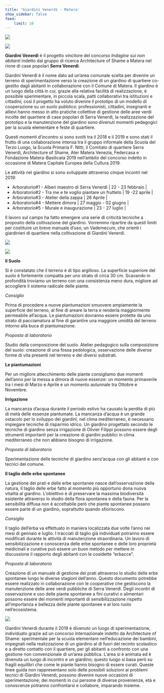 ```yaml
---
title: 'Giardini Venerdì - Matera'
show_sidebar: false
feed:
    limit: 10
---
```


![](Matera_Giardini-Venerdi_02.jpg)

![](Matera_Giardini-Venerdi_03.jpg)

**Giardini Venerdì** è il progetto vincitore del concorso _Indagine sui non abitanti_ indetto dal gruppo di ricerca Architecture of
Shame a Matera nel rione di case popolari **Serra Venerdì**.

Giardini Venerdì è il nome dato ad un’area comunale scelta per divenire un terreno di sperimentazione verso la creazione di un giardino di quartiere co-gestito dagli abitanti in collaborazione con il Comune di Matera. Il giardino è un luogo della città in cui, grazie alla relativa facilità di realizzazione, è possibile sperimentare, in piccola scala, patti collaborativi tra istituzioni e cittadini; così il progetto ha voluto divenire il prototipo di un modello di cooperazione su un suolo pubblico: professionisti, cittadini, insegnanti e allievi hanno messo in atto pratiche collettive di gestione delle aree verdi incolte del quartiere di case popolari di Serra Venerdì, la realizzazione del prototipo e la manutenzione del giardino sono divenuti momenti pedagogici per la scuola elementare e feste di quartiere.

Questi momenti d’incontro si sono svolti tra il 2018 e il 2019 e sono stati il frutto di una collaborazione intensa tra il gruppo informale della Scuola del Terzo Luogo, la Scuola Primaria F. Nitti, il Comitato di quartiere Serra Venerdì, Architecture of Shame, Ater Matera Venezia, Federcasa e Fondazione Matera-Basilicata 2019 nell’ambito del concorso indetto in occasione di Matera Capitale Europea della Cultura 2019.

Le attività nel giardino si sono sviluppate attraverso cinque incontri nel 2019:

* Arboratorio#1 - Alberi maestro di Serra Venerdì | 22 - 23 febbraio |
* Arboratorio#2 - Tra me e te voglio piantare un frutteto | 19 -22 aprile |
* Arboratorio#3 - Atelier della zappa | 26 Aprile |
* Arboratorio#4 - Mettere dimora | 27 maggio - 02 giugno |
* Arboratorio#5 - Murale e inaugurazione | 23 - 27 luglio |


Il lavoro sul campo ha fatto emergere una serie di criticità tecniche a proposito della coltivazione del giardino. Vorremmo ripartire da questi limiti per costituire un breve manuale d’uso, un Vademecum, che orienti i giardinieri di quartiere nella coltivazione di Giardini Venerdì.


![](Matera_Giardini-Venerdi_04.jpg)

![](Matera_Giardini-Venerdi_05.jpg)

**Il Suolo**

Si è constatato che il terreno è di tipo argilloso. La superficie superiore del suolo è fortemente compatta per uno strato di circa 30 cm. Scavando in profondità troviamo un terreno con una consistenza meno dura, migliore ad accogliere il sistema radicale delle piante.

_Consiglio_

Prima di procedere a nuove piantumazioni smuovere ampiamente la superficie del terreno, al fine di areare la terra e renderla maggiormente permeabile all’acqua. Le piantumazioni dovranno essere protette da uno strato di pacciamatura al fine di garantire una maggiore umidità del terreno intorno alla buca di piantumazione.

_Proposta di laboratorio_

Studio della composizione del suolo. Atelier pedagogico sulla composizione del suolo: creazione di una fossa pedologica, osservazione delle diverse forme di vita presenti nel terreno e dei diversi substrati.

**Le piantumazioni**

Per un migliore attecchimento delle piante consigliamo due momenti dell’anno per la messa a dimora di nuove essenze: un momento primaverile tra i mesi di Marzo e Aprile e un momento autunnale tra Ottobre e Novembre.


**Irrigazione**

La mancanza d’acqua durante il periodo estivo ha causato la perdita di più di metà delle essenze piantumate. La mancanza d’acqua è un grande ostacolo per lo sviluppo dei giardini, nel clima mediterraneo, è necessario impiegare tecniche di risparmio idrico. Un giardino progettato secondo le tecniche di giardino senza irrigazione di Olivier Filippi possono essere degli strumenti importanti per la creazione di giardini pubblici in clima mediterraneo che non abbiano bisogno di irrigazione.

_Proposta di laboratorio_

Sperimentazione delle tecniche di giardino senz’acqua con gli abitanti e con tecnici del comune.

**Il taglio delle erbe spontanee**

La gestione dei prati e delle erbe spontanee nasce dall’osservazione della natura, il taglio delle erbe fatto al momento più opportuno dona nuova vitalità al giardino. L’obiettivo è di preservare la massima biodiversità esistente attraverso lo studio della flora spontanea e della fauna. Per la sensibilità diffusa non è accettabile però che piante spontanee possano essere parte di un giardino, soprattutto quando sfioriscono.

_Consiglio_

Il taglio dell’erba va effettuato in maniera localizzata due volte l’anno nei mesi di gennaio e luglio. I tracciati di taglio già individuati potranno essere modificati durante le attività di manutenzione straordinaria. Un lavoro di sensibilizzazione e conoscenza delle erbe spontanee e delle loro proprietà medicinali e curative può essere un buon metodo per mettere in discussione il rapporto degli abitanti con le cosidette “erbacce”.

_Proposta di laboratorio_

Creazione di un manuale di gestione dei prati attraverso lo studio delle erbe spontanee lungo le diverse stagioni dell’anno.
Questo documento potrebbe essere realizzato in collaborazione con le cooperative che gestiscono la manutenzione delle aree verdi pubbliche di Serra Venerdì. Degli incontri di osservazione e uso delle piante spontanee a fini curativi o alimentari possono essere dei momenti importanti di sensibilizzazione rispetto all’importanza e bellezza delle piante spontanee e al loro ruolo nell’ecosistema.

![](Matera_Giardini-Venerdi_06.jpg)




Giardini Venerdì durante il 2019 è divenuto un luogo di sperimentazione, individuato grazie ad un concorso internazionale indetto da Architecture of Shame: sperimentale per la scuola elementare nell’educazione dei bambini, impegnati nella realizzazione di un giardino al di fuori del recinto scolastico e a diretto contatto con il quartiere, per gli abitanti a confronto con una gestione non convenzionale di un’area pubblica.
L‘area si è animata ed è divenuta un luogo di incontro e un giardino; questo luogo si basa però su fragili equilibri che come le piante hanno bisogno di essere curati.
Queste linee guida non rappresentano solo delle possibili soluzioni ai problemi tecnici di Giardini Venerdì, possono divenire nuove occasioni di sperimentazione; dei momenti in cui persone di diverse provenienze, età e conoscenze potranno confrontarsi e collabore, imparando insieme.